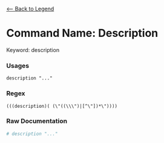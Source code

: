 [<-- Back to Legend](../legend.md)

# Command Name: Description
Keyword: description

### Usages
```
description "..."
```

### Regex
```regexp
(((description)( (\"((\\\")|[^\"])*\"))))
```

### Raw Documentation
```yml
# description "..."
```
